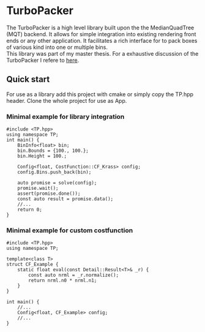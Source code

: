 # TurboPacker
The TurboPacker is a high level library built upon the the MedianQuadTree (MQT) backend. It allows for simple integration 
into existing rendering front ends or any other application. It facilitates a rich interface for to pack boxes of various kind into one or multiple bins. <br />
This library was part of my master thesis. For a exhaustive discussion of the TurboPacker I refere to [here](https://github.com/Heerdam/Master-Thesis/blob/80decb188484df99bec2bb260a8a0fc62432bbd0/Heerdam_master_thesis_v1.1.pdf).

## Quick start
For use as a library add this project with cmake or simply copy the TP.hpp header. Clone the whole project for use as App.  <br />

### Minimal example for library integration
```
#include <TP.hpp>
using namespace TP;
int main() {
    BinInfo<float> bin;
    bin.Bounds = {100., 100.}; 
    bin.Height = 100.;
    
    Config<float, CostFunction::CF_Krass> config;
    config.Bins.push_back(bin);

    auto promise = solve(config);
    promise.wait();
    assert(promise.done());
    const auto result = promise.data();
    //...   
    return 0;
}
```

### Minimal example for custom costfunction
```
#include <TP.hpp>
using namespace TP;

template<class T>
struct CF_Example {
    static float eval(const Detail::Result<T>& _r) {
        const auto nrml = _r.normalize();
        return nrml.n0 * nrml.n1;
    }
}

int main() {
    //...
    Config<float, CF_Example> config;
    //...
}
```
